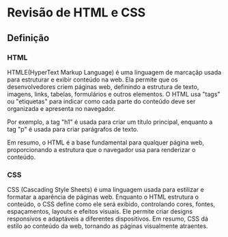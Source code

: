 # Revisão de HTML e CSS

## Definição

### HTML
 HTMLE(HyperText Markup Language) é uma linguagem de marcaçãp usada para estruturar e exibir conteúdo na web. Ela permite que os desenvolvedores criem páginas web, definindo a estrutura de texto, imagens, links, tabelas, formulários e outros elementos. O HTML usa "tags" ou "etiquetas" para indicar como cada parte do conteúdo deve ser organizada e apresenta no navegador.

Por exemplo, a tag "h1" é usada para criar um título principal, enquanto a tag "p" é usada para criar parágrafos de texto.

Em resumo, o HTML é a base fundamental para qualquer página web, proporcionando a estrutura que o navegador usa para renderizar o conteúdo.

### CSS

CSS (Cascading Style Sheets) é uma linguagem usada para estilizar e formatar a aparência de páginas web. Enquanto o HTML estrutura o conteúdo, o CSS define como ele será exibido, controlando cores, fontes, espaçamentos, layouts e efeitos visuais. Ele permite criar designs responsivos e adaptáveis a diferentes dispositivos. Em resumo, CSS dá estilo ao conteúdo da web, tornando as páginas visualmente atraentes.
